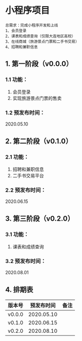# 小程序项目
```
总需求：完成小程序开发和上线
1、会员登录
2、课表和成绩查询（仅限大连地区高校）
3、在线商城（旅游景点门票和二手书交易）
4、招聘和兼职信息
```
## 1. 第一阶段（v0.0.0）

### 1.1 功能：

1. 会员登录
2. 实现旅游景点门票的售卖

### 1.2 预发布时间：

2020.05.10

## 2. 第二阶段（v0.1.0）

### 2.1 功能：

1. 招聘和兼职信息
2. 二手书交易平台

### 2.2 预发布时间：
2020.06.15

## 3. 第三阶段（v0.2.0）

### 3.1 功能：

1. 课表和成绩查询

### 3.2 预发布时间：

2020.08.01

## 4. 排期表

| 版本号  | 预发布时间 |  备注 |
| :-----:| :--: | :--: |
| v0.0.0 | 2020.05.10 | |
| v0.1.0 | 2020.06.15 | |
| v0.2.0 | 2020.08.10 | |